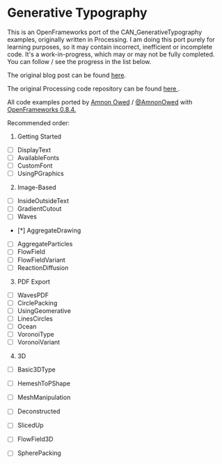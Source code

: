 Generative Typography
=====================

This is an OpenFrameworks port of the CAN_GenerativeTypography examples, originally written in Processing.
I am doing this port purely for learning purposes, so it may contain incorrect, inefficient or incomplete code.
It's a work-in-progress, which may or may not be fully completed. You can follow / see the progress in the list below.

The original blog post can be found [here](http://www.creativeapplications.net/processing/generative-typography-processing-tutorial).

The original Processing code repository can be found [here ](https://github.com/AmnonOwed/CAN_GenerativeTypography).

All code examples ported by [Amnon Owed](http://vimeo.com/amnon) / [@AmnonOwed](https://twitter.com/AmnonOwed) with [OpenFrameworks 0.8.4.](http://www.openframeworks.cc/)

Recommended order:

1. Getting Started
  - [ ] DisplayText
  - [ ] AvailableFonts
  - [ ] CustomFont
  - [ ] UsingPGraphics

2. Image-Based
  - [ ] InsideOutsideText
  - [ ] GradientCutout
  - [ ] Waves
  - [*] AggregateDrawing
  - [ ] AggregateParticles
  - [ ] FlowField
  - [ ] FlowFieldVariant
  - [ ] ReactionDiffusion

3. PDF Export
  - [ ] WavesPDF
  - [ ] CirclePacking
  - [ ] UsingGeomerative
  - [ ] LinesCircles
  - [ ] Ocean
  - [ ] VoronoiType
  - [ ] VoronoiVariant

4. 3D
  - [ ] Basic3DType
  - [ ] HemeshToPShape
  - [ ] MeshManipulation
  - [ ] Deconstructed
  - [ ] SlicedUp
  - [ ] FlowField3D
  - [ ] SpherePacking
 